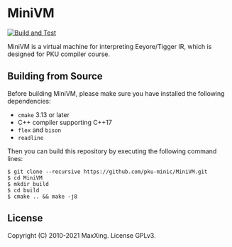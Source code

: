 # MiniVM

[![Build and Test](https://github.com/pku-minic/MiniVM/workflows/Build%20and%20Test/badge.svg)](https://github.com/pku-minic/MiniVM)

MiniVM is a virtual machine for interpreting Eeyore/Tigger IR, which is designed for PKU compiler course.

## Building from Source

Before building MiniVM, please make sure you have installed the following dependencies:

* `cmake` 3.13 or later
* C++ compiler supporting C++17
* `flex` and `bison`
* `readline`

Then you can build this repository by executing the following command lines:

```
$ git clone --recursive https://github.com/pku-minic/MiniVM.git
$ cd MiniVM
$ mkdir build
$ cd build
$ cmake .. && make -j8
```

## License

Copyright (C) 2010-2021 MaxXing. License GPLv3.
